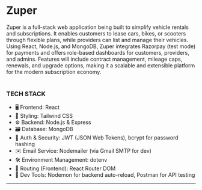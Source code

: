 # Zuper
Zuper is a full-stack web application being built to simplify vehicle rentals and subscriptions. It enables customers to lease cars, bikes, or scooters through flexible plans, while providers can list and manage their vehicles. Using React, Node.js, and MongoDB, Zuper integrates Razorpay (test mode) for payments and offers role-based dashboards for customers, providers, and admins. Features will include contract management, mileage caps, renewals, and upgrade options, making it a scalable and extensible platform for the modern subscription economy.
<br><br>
### TECH STACK
- 🖥️ Frontend: React
- 🎨 Styling: Tailwind CSS
- ⚙️ Backend: Node.js & Express
- 🗃️ Database: MongoDB
- 🔐 Auth & Security: JWT (JSON Web Tokens), bcrypt for password hashing
- ✉️ Email Service: Nodemailer (via Gmail SMTP for dev)
- 🛠️ Environment Management: dotenv
- 🧩 Routing (Frontend): React Router DOM
- 🧪 Dev Tools: Nodemon for backend auto-reload, Postman for API testing

---
